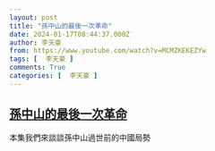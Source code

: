 ```yaml
---
layout: post
title: "孫中山的最後一次革命"
date: 2024-01-17T08:44:37.000Z
author: 李天豪
from: https://www.youtube.com/watch?v=MCMZKEKEZYw
tags: [  李天豪 ]
comments: True
categories: [  李天豪 ]
---
```

<!--1705481077000-->
[孫中山的最後一次革命](https://www.youtube.com/watch?v=MCMZKEKEZYw)
------

<div>
本集我們來談談孫中山過世前的中國局勢
</div>
